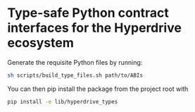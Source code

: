 # Type-safe Python contract interfaces for the Hyperdrive ecosystem

Generate the requisite Python files by running:

```bash
sh scripts/build_type_files.sh path/to/ABIs
```

You can then pip install the package from the project root with

```bash
pip install -e lib/hyperdrive_types
```
